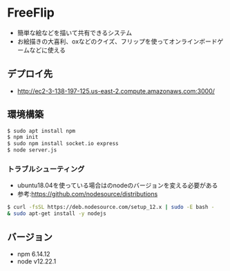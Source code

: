 # FreeFlip

- 簡単な絵などを描いて共有できるシステム
- お絵描きの大喜利、oxなどのクイズ、フリップを使ってオンラインボードゲームなどに使える

## デプロイ先
- http://ec2-3-138-197-125.us-east-2.compute.amazonaws.com:3000/

## 環境構築

```bash
$ sudo apt install npm
$ npm init
$ sudo npm install socket.io express
$ node server.js
```

### トラブルシューティング
- ubuntu18.04を使っている場合はのnodeのバージョンを変える必要がある
- 参考:https://github.com/nodesource/distributions
```bash
$ curl -fsSL https://deb.nodesource.com/setup_12.x | sudo -E bash -
& sudo apt-get install -y nodejs
```

## バージョン
- npm 6.14.12
- node v12.22.1